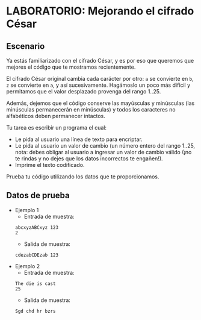 #  LABORATORIO: Mejorando el cifrado César

## Escenario

Ya estás familiarizado con el cifrado César, y es por eso que queremos que mejores el código que te mostramos recientemente.

El cifrado César original cambia cada carácter por otro: `a` se convierte en `b`, `z` se convierte en `a`, y así sucesivamente. Hagámoslo un poco más difícil y permitamos que el valor desplazado provenga del rango 1..25.

Además, dejemos que el código conserve las mayúsculas y minúsculas (las minúsculas permanecerán en minúsculas) y todos los caracteres no alfabéticos deben permanecer intactos.

Tu tarea es escribir un programa el cual:

* Le pida al usuario una línea de texto para encriptar.
* Le pida al usuario un valor de cambio (un número entero del rango 1..25, nota: debes obligar al usuario a ingresar un valor de cambio válido (¡no te rindas y no dejes que los datos incorrectos te engañen!).
* Imprime el texto codificado. 

Prueba tu código utilizando los datos que te proporcionamos.

## Datos de prueba

* Ejemplo 1
    * Entrada de muestra:
    ```
    abcxyzABCxyz 123
    2 
    ```
    * Salida de muestra: 
    ```
    cdezabCDEzab 123
    ```
* Ejemplo 2
    * Entrada de muestra:
    ```
    The die is cast
    25 
    ```
    * Salida de muestra: 
    ```
    Sgd chd hr bzrs
    ```
